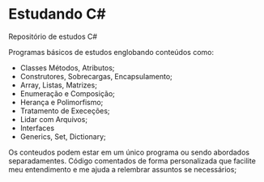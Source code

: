 # Estudando C#

Repositório de estudos C#

Programas básicos de estudos englobando conteúdos como:

- Classes Métodos, Atributos;
- Construtores, Sobrecargas, Encapsulamento;
- Array, Listas, Matrizes;
- Enumeração e Composição;
- Herança e Polimorfismo;
- Tratamento de Execeções;
- Lidar com Arquivos;
- Interfaces
- Generics, Set, Dictionary;

Os conteudos podem estar em um único programa ou sendo abordados separadamentes.
Código comentados de forma personalizada que facilite meu entendimento e me ajuda a relembrar assuntos se necessários;

